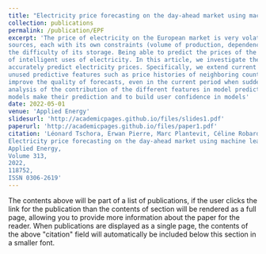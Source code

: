 ```yaml
---
title: "Electricity price forecasting on the day-ahead market using machine learning"
collection: publications
permalink: /publication/EPF
excerpt: 'The price of electricity on the European market is very volatile. This is due both to its mode of production by different
sources, each with its own constraints (volume of production, dependence on the weather, or production inertia), and by
the difficulty of its storage. Being able to predict the prices of the next day is an important issue, to allow the development
of intelligent uses of electricity. In this article, we investigate the capabilities of different machine learning techniques to
accurately predict electricity prices. Specifically, we extend current state-of-the-art approaches by considering previously
unused predictive features such as price histories of neighboring countries. We show that these features significantly
improve the quality of forecasts, even in the current period when sudden changes are occurring. We also develop an
analysis of the contribution of the different features in model prediction using Shap values, in order to shed light on how
models make their prediction and to build user confidence in models'
date: 2022-05-01
venue: 'Applied Energy'
slidesurl: 'http://academicpages.github.io/files/slides1.pdf'
paperurl: 'http://academicpages.github.io/files/paper1.pdf'
citation: 'Léonard Tschora, Erwan Pierre, Marc Plantevit, Céline Robardet,
Electricity price forecasting on the day-ahead market using machine learning,
Applied Energy,
Volume 313,
2022,
118752,
ISSN 0306-2619'
---
```


The contents above will be part of a list of publications, if the user clicks the link for the publication than the contents of section will be rendered as a full page, allowing you to provide more information about the paper for the reader. When publications are displayed as a single page, the contents of the above "citation" field will automatically be included below this section in a smaller font.
